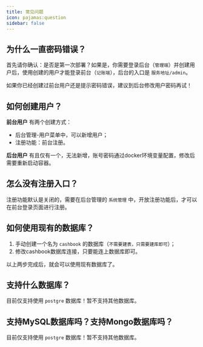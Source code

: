 ```yaml
---
title: 常见问题
icon: pajamas:question
sidebar: false
---
```


## 为什么一直密码错误？

首先请你确认：是否是第一次部署？如果是，你需要登录后台（`管理端`）并创建用户后，使用创建的用户才能登录前台（`记账端`），后台的入口是 `服务地址/admin`。

如果你已经创建过前台用户还是提示密码错误，建议到后台修改用户密码再试！

## 如何创建用户？

**前台用户** 有两个创建方式：

- 后台管理-用户菜单中，可以新增用户；
- 注册功能：前台注册。

**后台用户** 有且仅有一个，无法新增，账号密码通过docker环境变量配置，修改后需要重新启动容器。

<!-- more -->

## 怎么没有注册入口？

注册功能默认是关闭的，需要在后台管理的 `系统管理` 中，开放注册功能后，才可以在前台登录页面进行注册。

## 如何使用现有的数据库？

1. 手动创建一个名为 `cashbook` 的数据库（`不需要建表，只需要建库即可`）；
2. 修改cashbook数据库连接，只要能连上数据库即可。

以上两步完成后，就会可以使用现有数据库了。

## 支持什么数据库？

目前仅支持使用 `postgre` 数据库！暂不支持其他数据库。

## 支持MySQL数据库吗？支持Mongo数据库吗？

目前仅支持使用 `postgre` 数据库！暂不支持其他数据库。
